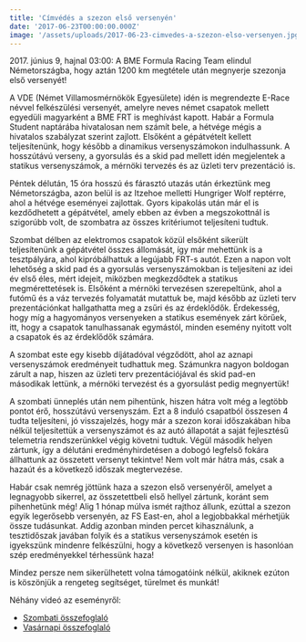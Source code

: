 ```yaml
---
title: 'Címvédés a szezon első versenyén'
date: '2017-06-23T00:00:00.000Z'
image: '/assets/uploads/2017-06-23-cimvedes-a-szezon-elso-versenyen.jpg'
---
```


<p>2017. június 9, hajnal 03:00: A BME Formula Racing Team elindul Németországba, hogy aztán 1200 km megtétele után megnyerje szezonja első versenyét!</p>

A VDE (Német Villamosmérnökök Egyesülete) idén is megrendezte E-Race névvel felkészülési versenyét, amelyre neves német csapatok mellett egyedüli magyarként a BME FRT is meghívást kapott. Habár a Formula Student naptárába hivatalosan nem számít bele, a hétvége mégis a hivatalos szabályzat szerint zajlott. Elsőként a gépátvételt kellett teljesítenünk, hogy később a dinamikus versenyszámokon indulhassunk. A hosszútávú verseny, a gyorsulás és a skid pad mellett idén megjelentek a statikus versenyszámok, a mérnöki tervezés és az üzleti terv prezentáció is.

Péntek délután, 15 óra hosszú és fárasztó utazás után érkeztünk meg Németországba, azon belül is az Itzehoe melletti Hungriger Wolf reptérre, ahol a hétvége eseményei zajlottak. Gyors kipakolás után már el is kezdődhetett a gépátvétel, amely ebben az évben a megszokottnál is szigorúbb volt, de szombatra az összes kritériumot teljesíteni tudtuk.

Szombat délben az elektromos csapatok közül elsőként sikerült teljesítenünk a gépátvétel összes állomását, így már mehettünk is a tesztpályára, ahol kipróbálhattuk a legújabb FRT-s autót. Ezen a napon volt lehetőség a skid pad és a gyorsulás versenyszámokban is teljesíteni az idei év első éles, mért idejeit, miközben megkezdődtek a statikus megmérettetések is. Elsőként a mérnöki tervezésen szerepeltünk, ahol a futómű és a váz tervezés folyamatát mutattuk be, majd később az üzleti terv prezentációnkat hallgathatta meg a zsűri és az érdeklődők. Érdekesség, hogy míg a hagyományos versenyeken a statikus események zárt körűek, itt, hogy a csapatok tanulhassanak egymástól, minden esemény nyitott volt a csapatok és az érdeklődők számára.

A szombat este egy kisebb díjátadóval végződött, ahol az aznapi versenyszámok eredményeit tudhattuk meg. Számunkra nagyon boldogan zárult a nap, hiszen az üzleti terv prezentációjával és skid pad-en másodikak lettünk, a mérnöki tervezést és a gyorsulást pedig megnyertük!

A szombati ünneplés után nem pihentünk, hiszen hátra volt még a legtöbb pontot érő, hosszútávú versenyszám. Ezt a 8 induló csapatból összesen 4 tudta teljesíteni, jó visszajelzés, hogy már a szezon korai időszakában hiba nélkül teljesítettük a versenyszámot és az autó állapotát a saját fejlesztésű telemetria rendszerünkkel végig követni tudtuk. Végül második helyen zártunk, így a délutáni eredményhirdetésen a dobogó legfelső fokára állhattunk az összetett versenyt tekintve!
Nem volt már hátra más, csak a hazaút és a következő időszak megtervezése.

Habár csak nemrég jöttünk haza a szezon első versenyéről, amelyet a legnagyobb sikerrel, az összetettbeli első hellyel zártunk, koránt sem pihenhetünk még! Alig 1 hónap múlva ismét rajthoz állunk, ezúttal a szezon egyik legerősebb versenyén, az FS East-en, ahol a legjobbakkal mérhetjük össze tudásunkat. Addig azonban minden percet kihasználunk, a tesztidőszak javában folyik és a statikus versenyszámok esetén is igyekszünk mindenre felkészülni, hogy a következő versenyen is hasonlóan szép eredményekkel térhessünk haza!

Mindez persze nem sikerülhetett volna támogatóink nélkül, akiknek ezúton is köszönjük a rengeteg segítséget, türelmet és munkát!

Néhány videó az eseményről:

- [Szombati összefoglaló](https://www.facebook.com/vdeerace/videos/781172198725337)
- [Vasárnapi összefoglaló](https://www.facebook.com/vdeerace/videos/781630852012805)
